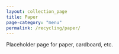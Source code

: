 ```yaml
---
layout: collection_page
title: Paper
page-category: "menu"
permalink: /recycling/paper/
---
```


Placeholder page for paper, cardboard, etc.
